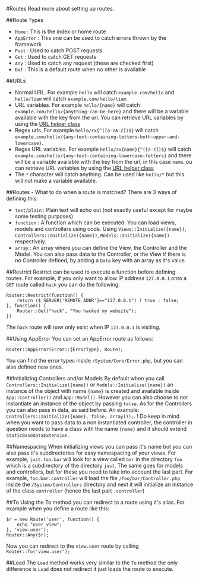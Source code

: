 #Routes
Read more about setting up routes.

##Route Types
* `Home` : This is the index or home route
* `AppError` : This one can be used to catch errors thrown by the framework
* `Post` : Used to catch POST requests
* `Get` : Used to catch GET requests
* `Any` : Used to catch any request (these are checked first)
* `Def` : This is a default route when no other is available

##URLs
* Normal URL. For example `hello` will catch `example.com/hello` and `hello/liam` will catch `example.com/hello/liam`
* URL variables. For example `hello/{name}` will catch `example.com/hello/{anything-can-be-here}` and there will be a variable available with the key from the url. You can retrieve URL variables by using the [URL helper class](http://xtend.readthedocs.org/en/latest/URL/)
* Regex urls. For example `hello/rx{^([a-zA-Z])$}` will catch `example.com/hello/{any-text-containing-letters-both-upper-and-lowercase}`. 
* Regex URL variables. For example `hello/rx{name}{^([a-z])$}` will catch `example.com/hello/{any-text-containing-lowercase-letters}` and there will be a variable available with the key from the url, in this case `name`. ou can retrieve URL variables by using the [URL helper class](http://xtend.readthedocs.org/en/latest/URL/)
* The `*` character will catch anything. Can be used like `hello/*` but this will not make a variable available.

##Routes - What to do when a route is matched?
There are 3 ways of defining this:
* `text/plain` : Plain text will echo out (not exactly useful except for maybe some testing purposes)  
* `function` : A function which can be executed. You can load views, models and controllers using code. Using `Views::Initialize({name})`, `Controllers::Initialize({name})`, `Models::Initialize({name})` respectively.  
* `array` : An array where you can define the View, the Controller and the Model. You can also pass data to the Controller, or the View if there is no Controller defined, by adding a `Data` key with an array as it's value.

##Restrict
Restrict can be used to execute a function before defining routes. For example, if you only want to allow IP address `127.0.0.1` onto a `GET` route called `hack` you can do the following:
```
Router::Restrict(function() {
    return ($_SERVER['REMOTE_ADDR']=="127.0.0.1") ? true : false;
}, function() {
    Router::Get("hack", "You hacked my website");
})
```
The `hack` route will now  only exist when IP `127.0.0.1` is visiting.

##Using AppError
You can set an AppError route as follows:
```
Router::AppError(Error::{ErrorType}, Route);
```
You can find the error types inside `/System/Core/Error.php`, but you can also defined new ones.

##Initializing Controllers and/or Models
By default when you call `Controllers::Initialize({name})` or `Models::Initialize({name})` an instance of the object with name `{name}` is created and available inside `App::Controller()` and `App::Model()`. However you can also choose to not instantiate an instance of the object by passing `false`. As for the Controllers you can also pass in data, as said before. 
An example: `Controllers::Initialize({name}, false, array());`.
! Do keep in mind when you want to pass data to a non instantiated controller, the controller in question needs to have a class with the name `{name}` and it should extend `StaticBaseDataExtension`.

##Namespacing
When initializing views you can pass it's name but you can also pass it's subdirectories for easy namespacing of your views. For example, `just.foo.bar` will look for a view called `bar` in the directory `foo` which is a subdirectory of the directory `just`. The same goes for models and controllers, but for these you need to take into account the last part. For example, `foo.bar.controller` will load the file `/foo/bar/Controller.php` inside the `/System/Controllers` directory and next it will initialize an instance of the class `controller` (hence the last part `.controller`)

##To
Using the To method you can redirect to a route using it's alias. For example when you define a route like this:
```
$r = new Route('user', function() {
    echo "user view";
}, 'view.user');
Router::Any($r);
```
Now you can redirect to the `view.user` route by calling `Router::To('view.user');`

##Load
The `Load` method works very similar to the `To` method the only difference is `Load` does not redirect it just loads the route to execute.